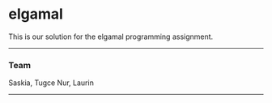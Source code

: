 # elgamal
This is our solution for the elgamal programming assignment.

***

### Team
Saskia, Tugce Nur, Laurin

*** 
